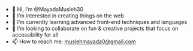 - 👋 Hi, I’m @MayadaMusleh30
- 👀 I’m interested in creating things on the web
- 🌱 I’m currently learning advanced front-end techniques and languages
- 💞️ I’m looking to collaborate on fun & creative projects that focus on accessibility for all
- 📫 How to reach me: muslehmayada0@gmail.com

<!---
MayadaMusleh30/MayadaMusleh30 is a ✨ special ✨ repository because its `README.md` (this file) appears on your GitHub profile.
You can click the Preview link to take a look at your changes.
--->
